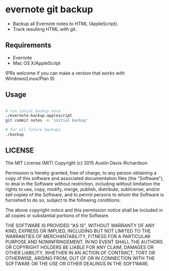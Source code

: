 # evernote git backup

- Backup all Evernote notes to HTML (AppleScript).
- Track resulting HTML with git.

## Requirements

- Evernote
- Mac OS X/AppleScript

(PRs welcome if you can make a version that works with Windows/Linux/Plan 9)

## Usage

```sh

# run intial backup once
./evernote-backup.applescript
git commit notes -m 'initial backup'

# for all future backups
./backup

```

## LICENSE

The MIT License (MIT)
Copyright (c) 2015 Austin Davis-Richardson 

Permission is hereby granted, free of charge, to any person obtaining a copy
of this software and associated documentation files (the "Software"), to deal
in the Software without restriction, including without limitation the rights
to use, copy, modify, merge, publish, distribute, sublicense, and/or sell
copies of the Software, and to permit persons to whom the Software is
furnished to do so, subject to the following conditions:

The above copyright notice and this permission notice shall be included in
all copies or substantial portions of the Software.

THE SOFTWARE IS PROVIDED "AS IS", WITHOUT WARRANTY OF ANY KIND, EXPRESS OR
IMPLIED, INCLUDING BUT NOT LIMITED TO THE WARRANTIES OF MERCHANTABILITY,
FITNESS FOR A PARTICULAR PURPOSE AND NONINFRINGEMENT. IN NO EVENT SHALL THE
AUTHORS OR COPYRIGHT HOLDERS BE LIABLE FOR ANY CLAIM, DAMAGES OR OTHER
LIABILITY, WHETHER IN AN ACTION OF CONTRACT, TORT OR OTHERWISE, ARISING FROM,
OUT OF OR IN CONNECTION WITH THE SOFTWARE OR THE USE OR OTHER DEALINGS IN
THE SOFTWARE.
